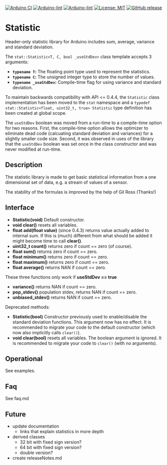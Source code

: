 
[![Arduino CI](https://github.com/RobTillaart/Statistic/workflows/Arduino%20CI/badge.svg)](https://github.com/marketplace/actions/arduino_ci)
[![Arduino-lint](https://github.com/RobTillaart/Statistic/actions/workflows/arduino-lint.yml/badge.svg)](https://github.com/RobTillaart/Statistic/actions/workflows/arduino-lint.yml)
[![Arduino-lint](https://github.com/RobTillaart/Statistic/actions/workflows/arduino-lint.yml/badge.svg)](https://github.com/RobTillaart/Statistic/actions/workflows/arduino-lint.yml)
[![License: MIT](https://img.shields.io/badge/license-MIT-green.svg)](https://github.com/RobTillaart/Statistic/blob/master/LICENSE)
[![GitHub release](https://img.shields.io/github/release/RobTillaart/Statistic.svg?maxAge=3600)](https://github.com/RobTillaart/Statistic/releases)


# Statistic

Header-only statistic library for Arduino includes sum, average, variance and standard deviation.

The `stat::Statistic<T, C, bool _useStdDev>` class template accepts 3 arguments:

* **`typename T`:** The floating point type used to represent the statistics.
* **`typename C`:** The unsigned integer type to store the number of values.
* **`typename _useStdDev`:** Compile-time flag for using variance and standard deviation.

To maintain backwards compatibility with API <= 0.4.4, the `Statistic`
class implementation has been moved to the `stat` namespace and a
`typedef stat::Statistic<float, uint32_t, true> Statistic` type
definition has been created at global scope.

The `useStdDev` boolean was moved from a run-time to a compile-time
option for two reasons.  First, the compile-time option allows the
optimizer to eliminate dead code (calcuating standard deviation and
variances) for a slightly smaller code size.  Second, it was observed
in uses of the library that the `useStdDev` boolean was set once in
the class constructor and was never modified at run-time.

## Description

The statistic library is made to get basic statistical information from a 
one dimensional set of data, e.g. a stream of values of a sensor.

The stability of the formulas is improved by the help of Gil Ross (Thanks!)


## Interface

- **Statistic(void)** Default constructor.
- **void clear()** resets all variables.
- **float add(float value)** (since 0.4.3) returns value actually added to internal sum.
If this is (much) different from what should be added it might become time to call **clear()**.
- **uint32_t count()** returns zero if count == zero (of course).
- **float sum()**      returns zero if count == zero.
- **float minimum()**  returns zero if count == zero.
- **float maximum()**  returns zero if count == zero.
- **float average()**  returns NAN  if count == zero.

These three functions only work if **useStdDev == true**

- **variance()**         returns NAN if count == zero.
- **pop_stdev()**        population stdev, returns NAN if count == zero.
- **unbiased_stdev()**   returns NAN if count == zero.

Deprecated methods:

- **Statistic(bool)** Constructor previously used to enable/disable the standard deviation
functions. This argument now has no effect.  It is recommended to migrate your code to the default constructor (which now also implicitly calls `clear()`).
- **void clear(bool)** resets all variables.  The boolean argument is ignored. It is recommended to migrate your code to `clear()` (with no arguments).

## Operational

See examples.


## Faq

See faq.md


## Future

- update documentation
  - links that explain statistics in more depth
- derived classes
  - 32 bit with fixed sign version? 
  - 64 bit with fixed sign version?
  - double version?
- create releaseNotes.md

